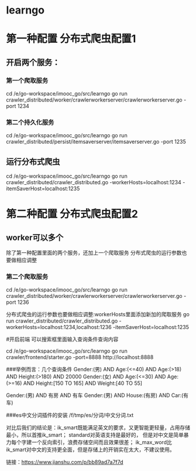 # learngo

# 第一种配置 分布式爬虫配置1
## 开启两个服务：
### 第一个爬取服务
cd /e/go-workspace/imooc_go/src/learngo
go run crawler_distributed/worker/crawlerworkerserver/crawlerworkerserver.go -port 1234
### 第二个持久化服务
cd /e/go-workspace/imooc_go/src/learngo
go run crawler_distributed/persist/itemsaverserver/itemsaverserver.go -port 1235

## 运行分布式爬虫
cd /e/go-workspace/imooc_go/src/learngo
go run crawler_distributed/crawler_distributed.go -workerHosts=localhost:1234 -itemSaverHost=localhost:1235

# 第二种配置 分布式爬虫配置2
## worker可以多个

除了第一种配置里面的两个服务，还加上一个爬取服务
分布式爬虫的运行参数也要做相应调整

### 第二个爬取服务
cd /e/go-workspace/imooc_go/src/learngo
go run crawler_distributed/worker/crawlerworkerserver/crawlerworkerserver.go -port 1236

分布式爬虫的运行参数也要做相应调整:workerHosts里面添加新加的爬取服务
go run crawler_distributed/crawler_distributed.go -workerHosts=localhost:1234,localhost:1236 -itemSaverHost=localhost:1235

#开启前端 
可以搜索框里面输入查询条件查询内容

cd /e/go-workspace/imooc_go/src/learngo
go run crawler/frontend/starter.go -port=8888
http://localhost:8888


###举例而言：几个查询条件
Gender:(男) AND Age:(<=40) AND Age:(>18) AND Height:(>180) AND 20000
Gender:(女) AND Age:(<=30) AND Age:(>=16) AND Height:[150 TO 165] AND Weight:[40 TO 55]

Gender:(男) AND 有房 AND 有车
Gender:(男) AND House:(有房) AND Car:(有车)

###es中文分词插件的安装
/f/tmp/es/分词/中文分词.txt

对比后我们的结论是：ik_smart既能满足英文的要求，又更智能更轻量，占用存储最小，所以首推ik_smart；
standard对英语支持是最好的，
但是对中文是简单暴力每个字建一个反向索引，浪费存储空间而且效果很差；
ik_max_word比ik_smart对中文的支持更全面，但是存储上的开销实在太大，不建议使用。

链接：https://www.jianshu.com/p/bb89ad7a7f7d
